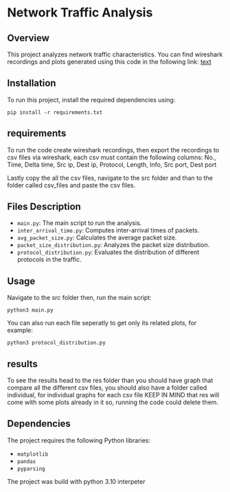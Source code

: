 # Network Traffic Analysis

## Overview
This project analyzes network traffic characteristics.
You can find wireshark recordings and plots generated using this code in the following link:
[text](https://drive.google.com/drive/folders/1NJY5slNTTK31hDIk8PBgssdRkfvzqUY7)

## Installation
To run this project, install the required dependencies using:
```
pip install -r requirements.txt
```
## requirements
To run the code create wireshark recordings, then export the recordings to csv files via wireshark,
each csv must contain the following columns:
No., Time, Delta time, Src ip, Dest ip,	Protocol, Length, Info, Src port, Dest port

Lastly copy the all the csv files, navigate to the src folder and than to the folder called csv_files and paste the csv files.

## Files Description
- `main.py`: The main script to run the analysis.
- `inter_arrival_time.py`: Computes inter-arrival times of packets.
- `avg_packet_size.py`: Calculates the average packet size.
- `packet_size_distribution.py`: Analyzes the packet size distribution.
- `protocol_distribution.py`: Evaluates the distribution of different protocols in the traffic.

## Usage
Navigate to the src folder then, run the main script:
```
python3 main.py
```

You can also run each file seperatly to get only its related plots, for example:
```
python3 protocol_distribution.py
```

## results
To see the results head to the res folder than you should have graph that compare all the different csv files, you should also have a folder called individual, for individual graphs for each csv file
KEEP IN MIND that res will come with some plots already in it so, running the code could delete them.


## Dependencies
The project requires the following Python libraries:
- `matplotlib`
- `pandas`
- `pyparsing`

The project was build with python 3.10 interpeter

